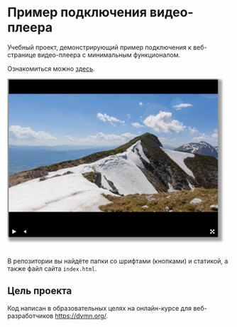 # Пример подключения видео-плеера

Учебный проект, демонстрирующий пример подключения к веб-странице видео-плеера с минимальным функционалом.

Ознакомиться можно [здесь](https://jmuriki.github.io/videoplayer/).

![](./videoplayer_screenshot.png)

В репозитории вы найдёте папки со шрифтами (кнопками) и статикой, а также файл сайта `index.html`.

## Цель проекта

Код написан в образовательных целях на онлайн-курсе для веб-разработчиков https://dvmn.org/.
